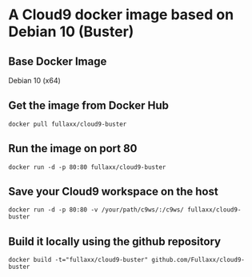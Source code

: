 # A Cloud9 docker image based on Debian 10 (Buster)

## Base Docker Image
Debian 10 (x64)

## Get the image from Docker Hub

    docker pull fullaxx/cloud9-buster

## Run the image on port 80

    docker run -d -p 80:80 fullaxx/cloud9-buster

## Save your Cloud9 workspace on the host

    docker run -d -p 80:80 -v /your/path/c9ws/:/c9ws/ fullaxx/cloud9-buster

## Build it locally using the github repository

    docker build -t="fullaxx/cloud9-buster" github.com/Fullaxx/cloud9-buster
